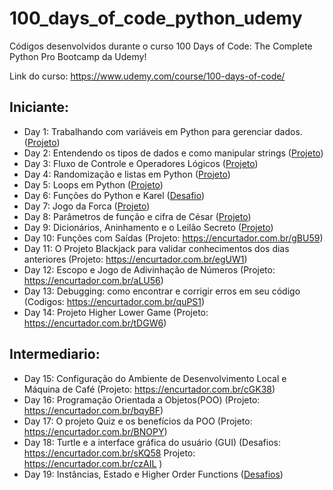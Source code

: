# 100_days_of_code_python_udemy
 Códigos desenvolvidos durante o curso 100 Days of Code: The Complete Python Pro Bootcamp da Udemy!
 
 Link do curso: https://www.udemy.com/course/100-days-of-code/
 ## Iniciante:
 - Day 1: Trabalhando com variáveis em Python para gerenciar dados. ([Projeto](https://github.com/VictorSnts/100_days_of_code_python_udemy/tree/main/Day%2001%20-%20Beginner%20-%20Working%20with%20Variables%20in%20Python%20to%20Manage%20Data/code/Day1/project))
 - Day 2: Entendendo os tipos de dados e como manipular strings ([Projeto](https://github.com/VictorSnts/100_days_of_code_python_udemy/tree/main/Day%2002%20-%20Beginner%20-%20Understanding%20Data%20Types%20and%20How%20to%20Manipulate%20Strings/code/Day2/project))
 - Day 3: Fluxo de Controle e Operadores Lógicos ([Projeto](https://github.com/VictorSnts/100_days_of_code_python_udemy/tree/main/Day%2003%20-%20Beginner%20-%20Control%20Flow%20and%20Logical%20Operators/code/Day3/project))
 - Day 4: Randomização e listas em Python ([Projeto](https://github.com/VictorSnts/100_days_of_code_python_udemy/tree/main/Day%2004%20-%20Beginner%20-%20Randomisation%20and%20Python%20Lists/code/Day4/project))
 - Day 5: Loops em Python ([Projeto](https://github.com/VictorSnts/100_days_of_code_python_udemy/tree/main/Day%2005%20-%20Beginner%20-%20Python%20Loops/code/Day5/project))
 - Day 6: Funções do Python e Karel ([Desafio](https://github.com/VictorSnts/100_days_of_code_python_udemy/tree/main/Day%2006%20-%20Beginner%20-%20Python%20Functions%20%26%20Karel/code/Day6/challenge))
 - Day 7: Jogo da Forca ([Projeto](https://github.com/VictorSnts/100_days_of_code_python_udemy/tree/main/Day%2007%20-%20Beginner%20-%20Hangman/code/Day7/project))
 - Day 8: Parâmetros de função e cifra de César ([Projeto](https://github.com/VictorSnts/100_days_of_code_python_udemy/tree/main/Day%2008%20-%20Beginner%20-%20Function%20Parameters%20%26%20Caesar%20Cipher/code/Day8/project))
 - Day 9: Dicionários, Aninhamento e o Leilão Secreto ([Projeto](https://github.com/VictorSnts/100_days_of_code_python_udemy/tree/main/Day%2009%20-%20Beginner%20-%20Dictionaries%2C%20Nesting%20and%20the%20Secret%20Auction/code/Day9/project))
 - Day 10: Funções com Saídas (Projeto: https://encurtador.com.br/gBU59)
 - Day 11: O Projeto Blackjack para validar conhecimentos dos dias anteriores (Projeto: https://encurtador.com.br/egUW1)
 - Day 12: Escopo e Jogo de Adivinhação de Números (Projeto: https://encurtador.com.br/aLU56)
 - Day 13: Debugging: como encontrar e corrigir erros em seu código (Codigos: https://encurtador.com.br/quPS1)
 - Day 14: Projeto Higher Lower Game (Projeto: https://encurtador.com.br/tDGW6)

 ## Intermediario:
 - Day 15: Configuração do Ambiente de Desenvolvimento Local e Máquina de Café (Projeto: https://encurtador.com.br/cGK38)
 - Day 16: Programação Orientada a Objetos(POO) (Projeto: https://encurtador.com.br/bqyBF)
 - Day 17: O projeto Quiz e os benefícios da POO (Projeto: https://encurtador.com.br/BNOPY)
 - Day 18: Turtle e a interface gráfica do usuário (GUI) (Desafios: https://encurtador.com.br/sKQ58  Projeto: https://encurtador.com.br/czAIL )
 - Day 19: Instâncias, Estado e Higher Order Functions ([Desafios](https://github.com/VictorSnts/100_days_of_code_python_udemy/tree/main/Day%2019%20-%20Intermediate%20-%20Instances%2C%20State%20and%20Higher%20Order%20Functions/code/day19/challenges))